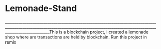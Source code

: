 # Lemonade-Stand
___________________________________________________________________________________________________________________________________________________________________________________This is a blockchain project, i created a lemonade shop where are transactions are held by blockchain.
Run this project in remix
